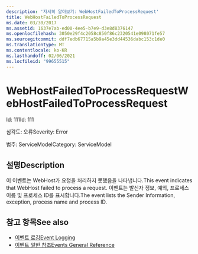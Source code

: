 ```yaml
---
description: '자세히 알아보기: WebHostFailedToProcessRequest'
title: WebHostFailedToProcessRequest
ms.date: 03/30/2017
ms.assetid: 1637e7ab-ed00-4ee5-b7e9-d3e8d8376147
ms.openlocfilehash: 3050e29f4c2058c850f86c2320541e098071fe57
ms.sourcegitcommit: ddf7edb67715a5b9a45e3dd44536dabc153c1de0
ms.translationtype: MT
ms.contentlocale: ko-KR
ms.lasthandoff: 02/06/2021
ms.locfileid: "99655515"
---
```

# <a name="webhostfailedtoprocessrequest"></a><span data-ttu-id="9d841-103">WebHostFailedToProcessRequest</span><span class="sxs-lookup"><span data-stu-id="9d841-103">WebHostFailedToProcessRequest</span></span>

<span data-ttu-id="9d841-104">Id: 111</span><span class="sxs-lookup"><span data-stu-id="9d841-104">Id: 111</span></span>  
  
 <span data-ttu-id="9d841-105">심각도: 오류</span><span class="sxs-lookup"><span data-stu-id="9d841-105">Severity: Error</span></span>  
  
 <span data-ttu-id="9d841-106">범주: ServiceModel</span><span class="sxs-lookup"><span data-stu-id="9d841-106">Category: ServiceModel</span></span>  
  
## <a name="description"></a><span data-ttu-id="9d841-107">설명</span><span class="sxs-lookup"><span data-stu-id="9d841-107">Description</span></span>  

 <span data-ttu-id="9d841-108">이 이벤트는 WebHost가 요청을 처리하지 못했음을 나타냅니다.</span><span class="sxs-lookup"><span data-stu-id="9d841-108">This event indicates that WebHost failed to process a request.</span></span> <span data-ttu-id="9d841-109">이벤트는 발신자 정보, 예외, 프로세스 이름 및 프로세스 ID를 표시합니다.</span><span class="sxs-lookup"><span data-stu-id="9d841-109">The event lists the Sender Information, exception, process name and process ID.</span></span>  
  
## <a name="see-also"></a><span data-ttu-id="9d841-110">참고 항목</span><span class="sxs-lookup"><span data-stu-id="9d841-110">See also</span></span>

- [<span data-ttu-id="9d841-111">이벤트 로깅</span><span class="sxs-lookup"><span data-stu-id="9d841-111">Event Logging</span></span>](index.md)
- [<span data-ttu-id="9d841-112">이벤트 일반 참조</span><span class="sxs-lookup"><span data-stu-id="9d841-112">Events General Reference</span></span>](events-general-reference.md)
